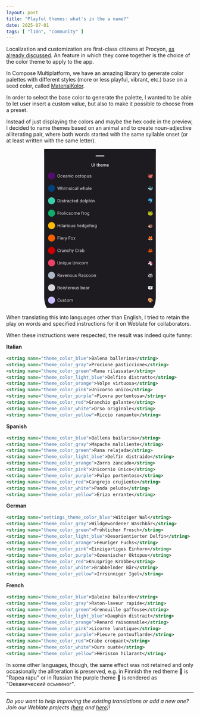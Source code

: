 ```yaml
---
layout: post
title: "Playful themes: what's in the a name?"
date: 2025-07-01
tags: [ "l10n", "community" ]
---
```


Localization and customization are first-class citizens at
Procyon, [as already discussed](2025-06-20-i10n-and-l10n-challenges.md). An feature in which they
come together is the choice of the color theme to apply to the app.

In Compose Multiplatform, we have an amazing library to generate color palettes with different
styles (more or less playful, vibrant, etc.) base on a seed color,
called [MaterialKolor](https://github.com/jordond/MaterialKolor).

In order to select the base color to generate the palette, I wanted to be able to let user insert a
custom value, but also to make it possible to choose from a preset.

Instead of just displaying the colors and maybe the hex code in the preview, I decided to name
themes based on an animal and to create noun-adjective alliterating pair, where both words started
with the same syllable onset (or at least written with the same letter).

<div align="center">
    <img src="../assets/images/theme_bottom_sheet.png" width="300" />
</div>

When translating this into languages other than English, I tried to retain the play on words and
specified instructions for it on Weblate for collaborators.

When these instructions were respected, the result was indeed quite funny:

**Italian**
```xml
<string name="theme_color_blue">Balena ballerina</string>
<string name="theme_color_gray">Procione pasticcione</string>
<string name="theme_color_green">Rana rilassata</string>
<string name="theme_color_light_blue">Delfino distratto</string>
<string name="theme_color_orange">Volpe virtuosa</string>
<string name="theme_color_pink">Unicorno unico</string>
<string name="theme_color_purple">Piovra portentosa</string>
<string name="theme_color_red">Granchio galante</string>
<string name="theme_color_white">Orso originale</string>
<string name="theme_color_yellow">Riccio rampante</string>
```

**Spanish**
```xml
<string name="theme_color_blue">Ballena bailarina</string>
<string name="theme_color_gray">Mapache maloliente</string>
<string name="theme_color_green">Rana relajada</string>
<string name="theme_color_light_blue">Delfín distraído</string>
<string name="theme_color_orange">Zorro zancudo</string>
<string name="theme_color_pink">Unicornio único</string>
<string name="theme_color_purple">Pulpo portentoso</string>
<string name="theme_color_red">Cangrejo crujiente</string>
<string name="theme_color_white">Panda peludo</string>
<string name="theme_color_yellow">Erizo errante</string>
```

**German**
```xml
<string name="settings_theme_color_blue">Witziger Wal</string>
<string name="theme_color_gray">Wildgewordener Waschbär</string>
<string name="theme_color_green">Fröhlicher Frosch</string>
<string name="theme_color_light_blue">Desorientierter Delfin</string>
<string name="theme_color_orange">Feuriger Fuchs</string>
<string name="theme_color_pink">Einzigartiges Einhorn</string>
<string name="theme_color_purple">Ozeanischer Oktopus</string>
<string name="theme_color_red">Knusprige Krabbe</string>
<string name="theme_color_white">Brabbelnder Bär</string>
<string name="theme_color_yellow">Irrsinniger Igel</string>
```

**French**
```xml
<string name="theme_color_blue">Baleine balourde</string>
<string name="theme_color_gray">Raton-laveur rapide</string>
<string name="theme_color_green">Grenouille gaffeuse</string>
<string name="theme_color_light_blue">Dauphin distrait</string>
<string name="theme_color_orange">Renard raisonnable</string>
<string name="theme_color_pink">Licorne lunatique</string>
<string name="theme_color_purple">Pieuvre pantouflarde</string>
<string name="theme_color_red">Crabe croquant</string>
<string name="theme_color_white">Ours ouaté</string>
<string name="theme_color_yellow">Hérisson hilarant</string>
```

In some other languages, though, the same effect was not retained and only occasionally the
alliteration is preserved, e.g. in Finnish the red theme 🦀 is "Rapea rapu" or in Russian the purple 
theme 🐙 is rendered as "Океанический осьминог".

---

_Do you want to help improving the existing translations or add a new one? Join our Weblate projects
([here](https://hosted.weblate.org/engage/raccoonforlemmy) and [here](https://hosted.weblate.org/engage/raccoonforfriendica))!_